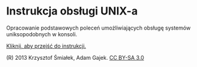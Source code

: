 # Instrukcja obsługi UNIX-a

Opracowanie podstawowych poleceń umożliwiających obsługę systemów uniksopodobnych w konsoli.

[Kliknij, aby przejść do instrukcji.](https://gronostajo.github.io/unix/manual.xml)

(R) 2013 Krzysztof Śmiałek, Adam Gajek. [CC BY-SA 3.0](https://creativecommons.org/licenses/by-sa/3.0/pl/)
